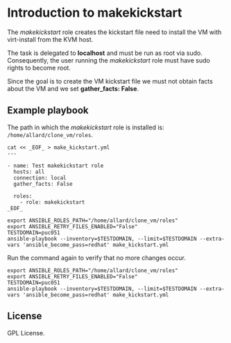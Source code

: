 # Introduction to makekickstart

The *makekickstart* role creates the kickstart file need to
install the VM with virt-install from the KVM host.

The task is delegated to **localhost** and must be run as
root via sudo. Consequently, the user running the
*makekickstart* role must have sudo rights to become root.

Since the goal is to create the VM kickstart file we must
not obtain facts about the VM and we set **gather_facts:
False**.

## Example playbook

The path in which the *makekickstart* role is installed is:
`/home/allard/clone_vm/roles`.

```
cat << _EOF_ > make_kickstart.yml
---

- name: Test makekickstart role
  hosts: all
  connection: local
  gather_facts: False

  roles:
    - role: makekickstart
_EOF_

export ANSIBLE_ROLES_PATH="/home/allard/clone_vm/roles"
export ANSIBLE_RETRY_FILES_ENABLED="False"
TESTDOMAIN=puc051
ansible-playbook --inventory=$TESTDOMAIN, --limit=$TESTDOMAIN --extra-vars 'ansible_become_pass=redhat' make_kickstart.yml

```

Run the command again to verify that no more changes occur.

```
export ANSIBLE_ROLES_PATH="/home/allard/clone_vm/roles"
export ANSIBLE_RETRY_FILES_ENABLED="False"
TESTDOMAIN=puc051
ansible-playbook --inventory=$TESTDOMAIN, --limit=$TESTDOMAIN --extra-vars 'ansible_become_pass=redhat' make_kickstart.yml

```

## License
GPL License.

